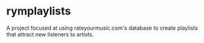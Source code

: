 # rymplaylists
A project focused at using rateyourmusic.com's database to create playlists that attract new listeners to artists.
